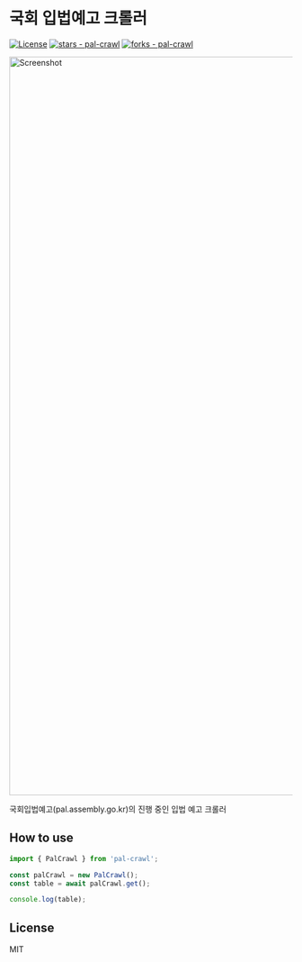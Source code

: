# 국회 입법예고 크롤러

[![License](https://img.shields.io/badge/License-MIT-blue)](#license)
[![stars - pal-crawl](https://img.shields.io/github/stars/vientorepublic/pal-crawl?style=social)](https://github.com/vientorepublic/pal-crawl)
[![forks - pal-crawl](https://img.shields.io/github/forks/vientorepublic/pal-crawl?style=social)](https://github.com/vientorepublic/pal-crawl)

<img width="1312" alt="Screenshot" src="https://github.com/user-attachments/assets/2e243915-6d9c-470b-9510-27ef5546ab61" />

국회입법예고(pal.assembly.go.kr)의 진행 중인 입법 예고 크롤러

## How to use

```javascript
import { PalCrawl } from 'pal-crawl';

const palCrawl = new PalCrawl();
const table = await palCrawl.get();

console.log(table);
```

## License

MIT
